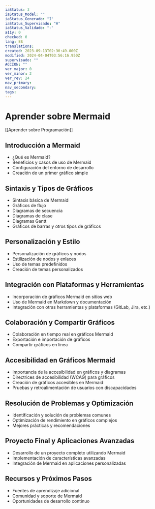 ```yaml
---
iaStatus: 3
iaStatus_Model: ""
iaStatus_Generado: "I"
iaStatus_Supervisado: "H"
iaStatus_Validado: "-"
a11y: 0
checked: 0
lang: ES
translations: 
created: 2023-09-13T02:30:49.000Z
modified: 2024-04-04T03:56:16.950Z
supervisado: ""
ACCION: ""
ver_major: 0
ver_minor: 2
ver_rev: 24
nav_primary: 
nav_secondary: 
tags:
---
```

# Aprender sobre Mermaid

[[Aprender sobre Programación]]

## Introducción a Mermaid

- ¿Qué es Mermaid?
- Beneficios y casos de uso de Mermaid
- Configuración del entorno de desarrollo
- Creación de un primer gráfico simple
## Sintaxis y Tipos de Gráficos

- Sintaxis básica de Mermaid
- Gráficos de flujo
- Diagramas de secuencia
- Diagramas de clase
- Diagramas Gantt
- Gráficos de barras y otros tipos de gráficos
## Personalización y Estilo

- Personalización de gráficos y nodos
- Estilización de nodos y enlaces
- Uso de temas predefinidos
- Creación de temas personalizados
## Integración con Plataformas y Herramientas

- Incorporación de gráficos Mermaid en sitios web
- Uso de Mermaid en Markdown y documentación
- Integración con otras herramientas y plataformas (GitLab, Jira, etc.)
## Colaboración y Compartir Gráficos

- Colaboración en tiempo real en gráficos Mermaid
- Exportación e importación de gráficos
- Compartir gráficos en línea
## Accesibilidad en Gráficos Mermaid

- Importancia de la accesibilidad en gráficos y diagramas
- Directrices de accesibilidad (WCAG) para gráficos
- Creación de gráficos accesibles en Mermaid
- Pruebas y retroalimentación de usuarios con discapacidades
## Resolución de Problemas y Optimización

- Identificación y solución de problemas comunes
- Optimización de rendimiento en gráficos complejos
- Mejores prácticas y recomendaciones
## Proyecto Final y Aplicaciones Avanzadas

- Desarrollo de un proyecto completo utilizando Mermaid
- Implementación de características avanzadas
- Integración de Mermaid en aplicaciones personalizadas
## Recursos y Próximos Pasos

- Fuentes de aprendizaje adicional
- Comunidad y soporte de Mermaid
- Oportunidades de desarrollo continuo
